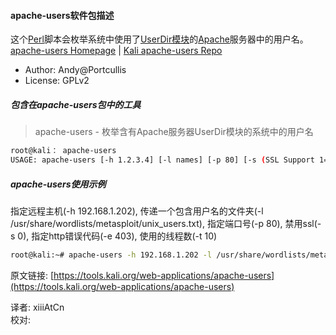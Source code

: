 #### apache-users软件包描述

这个[Perl](https://www.perl.org/)脚本会枚举系统中使用了[UserDir模块](https://httpd.apache.org/docs/2.4/mod/mod_userdir.html)的[Apache](https://httpd.apache.org/)服务器中的用户名。  
[apache-users Homepage](https://labs.portcullis.co.uk/) | [Kali apache-users Repo](http://git.kali.org/gitweb/?p=packages/apache-users.git;a=summary)

* Author: Andy@Portcullis
* License: GPLv2

##### 包含在apache-users包中的工具

> apache-users - 枚举含有Apache服务器UserDir模块的系统中的用户名
```bash
root@kali： apache-users
USAGE: apache-users [-h 1.2.3.4] [-l names] [-p 80] [-s (SSL Support 1=true 0=false)] [-e 403 (http code)] [-t threads]
```

##### apache-users使用示例

指定远程主机(-h 192.168.1.202), 传递一个包含用户名的文件夹(-l /usr/share/wordlists/metasploit/unix_users.txt), 指定端口号(-p 80), 禁用ssl(-s 0), 指定http错误代码(-e 403), 使用的线程数(-t 10)
```bash
root@kali:~# apache-users -h 192.168.1.202 -l /usr/share/wordlists/metasploit/unix_users.txt -p 80 -s 0 -e 403 -t 10
```
原文链接: [https://tools.kali.org/web-applications/apache-users](https://tools.kali.org/web-applications/apache-users)

译者: xiiiAtCn  
校对: